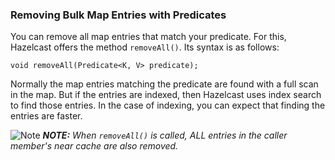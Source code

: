 

### Removing Bulk Map Entries with Predicates

You can remove all map entries that match your predicate. For this, Hazelcast offers the method `removeAll()`. Its syntax is as follows:

```
void removeAll(Predicate<K, V> predicate);
```

Normally the map entries matching the predicate are found with a full scan in the map. But if the entries are indexed, then Hazelcast uses index search to find those entries. In the case of indexing, you can expect that finding the entries are faster.


![Note](images/NoteSmall.jpg) ***NOTE:*** *When `removeAll()` is called, ALL entries in the caller member's near cache are also removed.*

